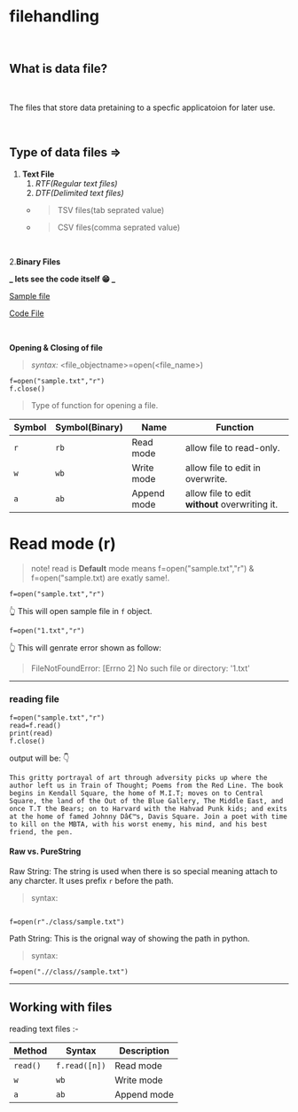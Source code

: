 # filehandling
<br>

## What is data file?
<br>
<p>The files that store data pretaining to a specfic applicatoion for later use.</p>
<br>

## Type of data files =>

1. **Text File**
   1. _RTF(Regular text files)_
   1. _DTF(Delimited text files)_
    * > TSV files(tab seprated value)<br>
    * > CSV files(comma seprated value)
<br>

2.**Binary Files**

**_ lets see the code itself :grin: _**
<br>

[Sample file](https://github.com/Srijan-bot/filehandling/blob/main/sample.txt)
<br>

[Code File](https://github.com/Srijan-bot/filehandling/blob/main/one.py)
<br>
<!-- 1. Item 2 -->


<br>

 **Opening & Closing of file**

 > *syntax:* <file_objectname>=open(<file_name>)

```
f=open("sample.txt","r")
f.close()
```
> Type of function for opening a file.

Symbol | Symbol(Binary) | Name | Function
------------ | ------------ | ------------- | -------------
`r` | `rb` | Read mode | allow file to read-only.
`w` | `wb` | Write mode | allow file to edit in overwrite.
`a` | `ab` | Append mode | allow file to edit **without** overwriting it.

# Read mode (r)

> note! read is **Default** mode means f=open("sample.txt","r") & f=open("sample.txt) are exatly same!.

```
f=open("sample.txt","r")
```
:point_up_2: This will open sample file in `f` object.

```
f=open("1.txt","r")
```
:point_up_2: This will genrate error shown as follow:
> FileNotFoundError: [Errno 2] No such file or directory: '1.txt'

<hr>

### reading file

```
f=open("sample.txt","r")
read=f.read()
print(read)
f.close()

```
output will be: :point_down:

`This gritty portrayal of art through adversity picks up where the author left us in Train of
Thought; Poems from the Red Line. The book begins in Kendall Square, the home of M.I.T; moves on
 to Central Square, the land of the Out of the Blue Gallery, The Middle East, and once T.T the
Bears; on to Harvard with the Hahvad Punk kids; and exits at the home of famed Johnny Dâ€™s, Davis
 Square. Join a poet with time to kill on the MBTA, with his worst enemy, his mind, and his best
  friend, the pen.`

#### Raw vs. PureString

Raw String:
 The string is used when there is so special meaning attach to any charcter. It uses prefix `r` before the path.
 > syntax:

 ```

 f=open(r"./class/sample.txt")

 ```  
 Path String:
 This is the orignal way of showing the path in python.
 > syntax:
 ```
 f=open(".//class//sample.txt")
 ```
 
 <hr>

 ## **Working with files**

 reading text files :-

 Method | Syntax | Description 
------------ | ------------ | ------------- 
`read()` | ``` f.read([n]) ``` | Read mode 
`w` | `wb` | Write mode 
`a` | `ab` | Append mode 



